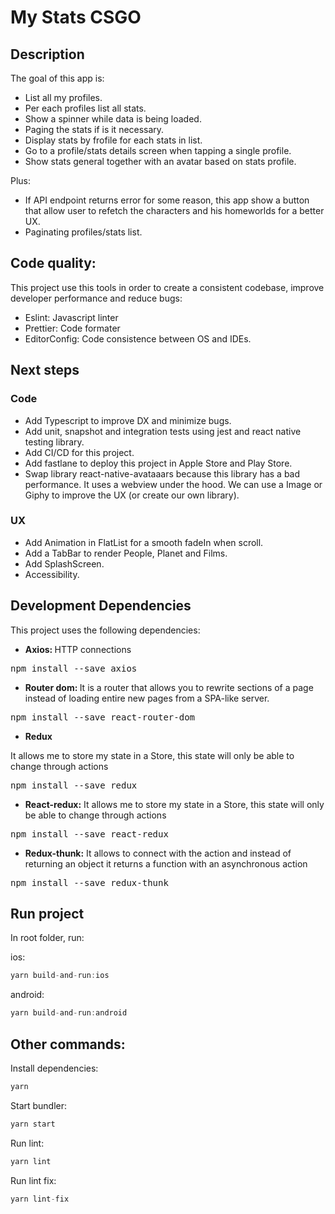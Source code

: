 # My Stats CSGO

## Description

The goal of this app is:

- List all my profiles.
- Per each profiles list all stats.
- Show a spinner while data is being loaded.
- Paging the stats if is it necessary.
- Display stats by frofile for each stats in list.
- Go to a profile/stats details screen when tapping a single profile.
- Show stats general together with an avatar based on stats profile.

Plus:

- If API endpoint returns error for some reason, this app show a button that allow user to refetch the characters and his homeworlds for a better UX.
- Paginating profiles/stats list.


## Code quality:

This project use this tools in order to create a consistent codebase, improve developer performance and reduce bugs:

- Eslint: Javascript linter
- Prettier: Code formater
- EditorConfig: Code consistence between OS and IDEs.

## Next steps

### Code

- Add Typescript to improve DX and minimize bugs.
- Add unit, snapshot and integration tests using jest and react native testing library.
- Add CI/CD for this project.
- Add fastlane to deploy this project in Apple Store and Play Store.
- Swap library react-native-avataaars because this library has a bad performance. It uses a webview under the hood. We can use a Image or Giphy to improve the UX (or create our own library).

### UX

- Add Animation in FlatList for a smooth fadeIn when scroll.
- Add a TabBar to render People, Planet and Films.
- Add SplashScreen.
- Accessibility.


## Development Dependencies 

<p>This project uses the following dependencies:</p>

- <p><strong>Axios: </strong> HTTP connections</p>
<pre>npm install --save axios</pre>

- <p><strong>Router dom: </strong> It is a router that allows you to rewrite sections of a page instead of loading entire new pages from a SPA-like server.</p>
<pre>npm install --save react-router-dom</pre>

- <p><strong>Redux</strong></p>
<p>
It allows me to store my state in a Store, this state will only be able to change through actions</p>
<pre>npm install --save redux</pre>

- <p><strong>React-redux:</strong> It allows me to store my state in a Store, this state will only be able to change through actions</p>
<pre>npm install --save react-redux</pre>

- <p><strong>Redux-thunk:</strong> It allows to connect with the action and instead of returning an object it returns a function with an asynchronous action</p>
<pre>npm install --save redux-thunk</pre>

## Run project

In root folder, run:

ios:

```javascript
yarn build-and-run:ios
```

android:

```javascript
yarn build-and-run:android
```

## Other commands:

Install dependencies:

```javascript
yarn
```

Start bundler:

```javascript
yarn start
```

Run lint:

```javascript
yarn lint
```

Run lint fix:

```javascript
yarn lint-fix
```

